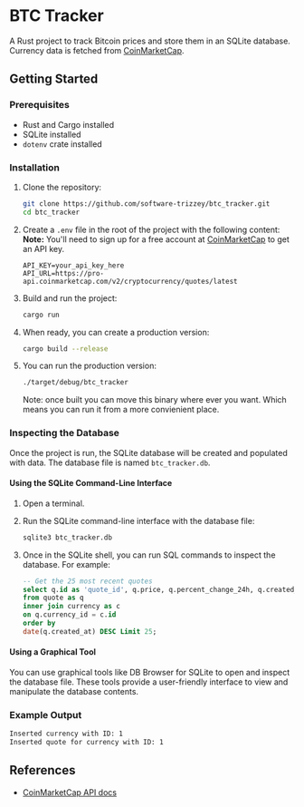 # BTC Tracker

A Rust project to track Bitcoin prices and store them in an SQLite database.
Currency data is fetched from [CoinMarketCap](https://coinmarketcap.com/).


## Getting Started

### Prerequisites

- Rust and Cargo installed
- SQLite installed
- `dotenv` crate installed

### Installation

1. Clone the repository:

   ```sh
   git clone https://github.com/software-trizzey/btc_tracker.git
   cd btc_tracker
   ```
2. Create a `.env` file in the root of the project with the following content:
   **Note:** You'll need to sign up for a free account at [CoinMarketCap](https://coinmarketcap.com/) to get an API key.

   ```env
   API_KEY=your_api_key_here
   API_URL=https://pro-api.coinmarketcap.com/v2/cryptocurrency/quotes/latest
   ```
3. Build and run the project:

   ```sh
   cargo run
   ```
4. When ready, you can create a production version:

   ```sh
   cargo build --release
   ```
5. You can run the production version:
    
    ```sh
    ./target/debug/btc_tracker
    ```

    Note: once built you can move this binary where ever you want. Which means you can run it from a more convienient place.

### Inspecting the Database

Once the project is run, the SQLite database will be created and populated with data. The database file is named `btc_tracker.db`.

#### Using the SQLite Command-Line Interface

1. Open a terminal.
2. Run the SQLite command-line interface with the database file:

   ```sh
   sqlite3 btc_tracker.db
   ```
3. Once in the SQLite shell, you can run SQL commands to inspect the database. For example:

   ```sql
   -- Get the 25 most recent quotes
   select q.id as 'quote_id', q.price, q.percent_change_24h, q.created_at, c.name, c.symbol
   from quote as q
   inner join currency as c
   on q.currency_id = c.id
   order by
   date(q.created_at) DESC Limit 25;
   ```

#### Using a Graphical Tool

You can use graphical tools like DB Browser for SQLite to open and inspect the database file. These tools provide a user-friendly interface to view and manipulate the database contents.

### Example Output

```sh
Inserted currency with ID: 1
Inserted quote for currency with ID: 1
```


## References

- [CoinMarketCap API docs](https://coinmarketcap.com/api/documentation/v1/#operation/getV2CryptocurrencyOhlcvLatest)